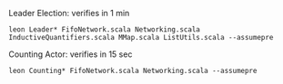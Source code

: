 Leader Election: verifies in 1 min

    leon Leader* FifoNetwork.scala Networking.scala InductiveQuantifiers.scala MMap.scala ListUtils.scala --assumepre 

Counting Actor: verifies in 15 sec

    leon Counting* FifoNetwork.scala Networking.scala --assumepre
